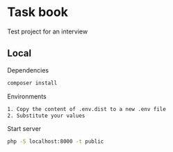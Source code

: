 # Task book
Test project for an interview

## Local
Dependencies
```bash
composer install
```

Environments
```bash
1. Copy the content of .env.dist to a new .env file
2. Substitute your values
```

Start server
```bash
php -S localhost:8000 -t public
```